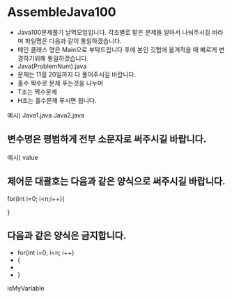 # AssembleJava100
- Java100문제풀기 날먹모임입니다.
  각조별로 맡은 문제들 알아서 나눠주시길 바라며 파일명은 다음과 같이 통일하겠습니다.
- 메인 클래스 명은 Main으로 부탁드립니다 후에 본인 깃헙에 옮겨적을 때 빠르게 변경하기위해 통일하겠습니다.
- Java(ProblemNum).java 
- 문제는 11월 20일까지 다 풀어주시길 바랍니다.
- 홀수 짝수로 문제 푸는것을 나누며
- T조는 짝수문제
- H조는 홀수문제 푸시면 됩니다. 

예시)
Java1.java
Java2.java
## 변수명은 평범하게 전부 소문자로 써주시길 바랍니다. 
예시)
value
## 제어문 대괄호는 다음과 같은 양식으로 써주시길 바랍니다.
for(int i=0; i<n;i++){

}

## 다음과 같은 양식은 금지합니다. 
- for(int i=0; i<n; i++)
- {
- 
- }

isMyVariable

